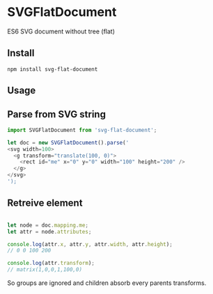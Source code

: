 # SVGFlatDocument

ES6 SVG document without tree (flat)

## Install

```
npm install svg-flat-document
```

## Usage

## Parse from SVG string

```js
import SVGFlatDocument from 'svg-flat-document';

let doc = new SVGFlatDocument().parse('
<svg width=100>
  <g transform="translate(100, 0)">
    <rect id="me" x="0" y="0" width="100" height="200" />
  </g>
</svg>
');

```

## Retreive element

```js

let node = doc.mapping.me;
let attr = node.attributes;

console.log(attr.x, attr.y, attr.width, attr.height);
// 0 0 100 200

console.log(attr.transform);
// matrix(1,0,0,1,100,0)

```

So groups are ignored and children absorb every parents transforms.